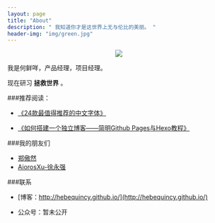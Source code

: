 ```yaml
---
layout: page
title: "About"
description: " 我知道你才是这世界上无与伦比的美丽。 "
header-img: "img/green.jpg"
---
```



<center>
    <p><img src="http://7xnz65.com1.z0.glb.clouddn.com/15-11-2/71895443.jpg" align="center"></p>
</center>

我是何鲜咩，产品经理，项目经理。

现在研习 **拯救世界** 。



###推荐阅读：

- [《24款最值得推荐的中文字体》](http://cnfeat.com/blog/2015/05/22/a-24-chinese-fonts/)

- [《如何搭建一个独立博客——简明Github Pages与Hexo教程》](http://cnfeat.com/blog/2014/05/10/how-to-build-a-blog/)


###我的朋友们

-  [郑傲然](http://www.zarxlly.com/)
-  [AiorosXu-徐永强 ](https://github.com/AiorosXu)


###联系

- [博客：http://hebequincy.github.io/](http://hebequincy.github.io/)


- 公众号：暂未公开









